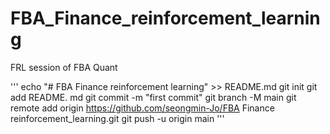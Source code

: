 # FBA_Finance_reinforcement_learning
FRL session of FBA Quant 

'''
echo "# FBA Finance reinforcement learning" >> README.md
git init
git add README. md
git commit -m "first commit"
git branch -M main
git remote add origin https://github.com/seongmin-Jo/FBA Finance reinforcement_learning.git
git push -u origin main
'''
